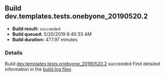## Build dev.templates.tests.onebyone_20190520.2
- **Build result:** `succeeded`
- **Build queued:** 5/20/2019 8:40:33 AM
- **Build duration:** 477.97 minutes
### Details
Build [dev.templates.tests.onebyone_20190520.2](https://winappstudio.visualstudio.com/web/build.aspx?pcguid=a4ef43be-68ce-4195-a619-079b4d9834c2&builduri=vstfs%3a%2f%2f%2fBuild%2fBuild%2f28009) succeeded
Find detailed information in the [build log files](https://uwpctdiags.blob.core.windows.net/buildlogs/dev.templates.tests.onebyone_20190520.2_logs.zip)
